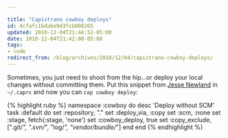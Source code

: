 ```yaml
---

title: "Capistrano cowboy deploys"
id: 4cfafc1bdabe9d3fcb000265
updated: 2010-12-04T21:44:52-05:00
date: 2010-12-04T21:42:00-05:00
tags:
- code
redirect_from: /blog/archives/2010/12/04/capistrano-cowboy-deploys/
---
```


Sometimes, you just need to shoot from the hip…or deploy your local changes without committing them. Put this snippet from [Jesse Newland](http://gist.github.com/542617) in `~/.caprc` and now you can `cap cowboy deploy`:

{% highlight ruby %}
namespace :cowboy do
  desc 'Deploy without SCM'
  task :default do
    set :repository,  "."
    set :deploy_via, :copy
    set :scm, :none
    set :stage, fetch(:stage, 'none')
    set :cowboy_deploy, true
    set :copy_exclude, [".git/*", ".svn/*", "log/*", "vendor/bundle/*"]
  end
end
{% endhighlight %}
